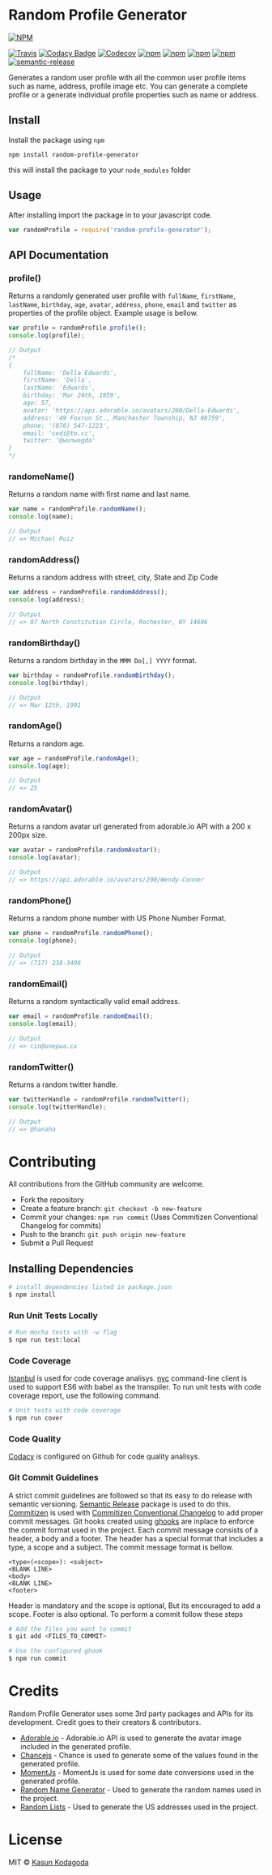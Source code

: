# Random Profile Generator
[![NPM](https://nodei.co/npm/random-profile-generator.png?downloads=true&downloadRank=true&stars=true)](https://nodei.co/npm/random-profile-generator/)

[![Travis](https://img.shields.io/travis/kasunkv/random-profile-generator.svg)](https://travis-ci.org/kasunkv/random-profile-generator)
[![Codacy Badge](https://api.codacy.com/project/badge/Grade/b17825fea7e5493e89e69cb6df485c54)](https://www.codacy.com/app/kvkrusl/random-profile-generator?utm_source=github.com&amp;utm_medium=referral&amp;utm_content=kasunkv/random-profile-generator&amp;utm_campaign=Badge_Grade)
[![Codecov](https://img.shields.io/codecov/c/github/kasunkv/random-profile-generator.svg)](https://codecov.io/gh/kasunkv/random-profile-generator)
[![npm](https://img.shields.io/npm/v/random-profile-generator.svg)](https://www.npmjs.com/package/random-profile-generator)
[![npm](https://img.shields.io/npm/l/random-profile-generator.svg)](https://opensource.org/licenses/MIT)
[![npm](https://img.shields.io/npm/dm/random-profile-generator.svg)](https://www.npmjs.com/package/random-profile-generator)
[![npm](https://img.shields.io/npm/dt/random-profile-generator.svg)](https://www.npmjs.com/package/random-profile-generator)
[![semantic-release](https://img.shields.io/badge/%20%20%F0%9F%93%A6%F0%9F%9A%80-semantic--release-e10079.svg)](https://github.com/semantic-release/semantic-release)


Generates a random user profile with all the common user profile items such as name, address, profile image etc. 
You can generate a complete profile or a generate individual profile properties such as name or address.

## Install

Install the package using `npm`
```
npm install random-profile-generator
```

this will install the package to your `node_modules` folder

## Usage

After installing import the package in to your javascript code.

```js
var randomProfile = require('random-profile-generator');
```

## API Documentation

### profile()
Returns a randomly generated user profile with `fullName`, `firstName`, `lastName`, `birthday`, `age`, `avatar`, `address`, `phone`, `email` and `twitter` as properties of the profile object.
Example usage is bellow.

```js
var profile = randomProfile.profile();
console.log(profile);

// Output
/*
{ 
    fullName: 'Della Edwards',
    firstName: 'Della',
    lastName: 'Edwards',
    birthday: 'Mar 24th, 1959',
    age: 57,
    avatar: 'https://api.adorable.io/avatars/200/Della-Edwards',
    address: '49 Foxrun St., Manchester Township, NJ 08759',
    phone: '(876) 547-1223',
    email: 'cedi@to.cc',
    twitter: '@wunwegda'
}
*/
```

### randomeName()
Returns a random name with first name and last name.

```js
var name = randomProfile.randomName();
console.log(name);

// Output
// => Michael Ruiz
```


### randomAddress()
Returns a random address with street, city, State and Zip Code

```js
var address = randomProfile.randomAddress();
console.log(address);

// Output
// => 87 North Constitution Circle, Rochester, NY 14606
```


### randomBirthday()
Returns a random birthday in the `MMM Do[,] YYYY` format.

```js
var birthday = randomProfile.randomBirthday();
console.log(birthday);

// Output
// => Mar 12th, 1991
```


### randomAge()
Returns a random age.

```js
var age = randomProfile.randomAge();
console.log(age);

// Output
// => 25
```


### randomAvatar()
Returns a random avatar url generated from adorable.io API with a 200 x 200px size.

```js
var avatar = randomProfile.randomAvatar();
console.log(avatar);

// Output
// => https://api.adorable.io/avatars/200/Wendy-Conner
```


### randomPhone()
Returns a random phone number with US Phone Number Format.

```js
var phone = randomProfile.randomPhone();
console.log(phone);

// Output
// => (717) 238-3496
```


### randomEmail()
Returns a random syntactically valid email address.

```js
var email = randomProfile.randomEmail();
console.log(email);

// Output
// => cin@unepwa.cx
```


### randomTwitter()
Returns a random twitter handle.

```js
var twitterHandle = randomProfile.randomTwitter();
console.log(twitterHandle);

// Output
// => @hanaha
```


# Contributing
All contributions from the GitHub community are welcome.

* Fork the repository
* Create a feature branch: `git checkout -b new-feature`
* Commit your changes: `npm run commit` (Uses Commitizen Conventional Changelog for commits)
* Push to the branch: `git push origin new-feature`
* Submit a Pull Request


## Installing Dependencies

```sh
# install dependencies listed in package.json
$ npm install
```

### Run Unit Tests Locally

```sh
# Run mocha tests with -w flag
$ npm run test:local
```

### Code Coverage

[Istanbul](https://istanbul.js.org/) is used for code coverage analisys. [nyc](https://github.com/istanbuljs/nyc) command-line client is used to support ES6 with babel as the transpiler.
To run unit tests with code coverage report, use the following command.

```sh
# Unit tests with code coverage
$ npm run cover
```

### Code Quality

[Codacy](https://www.codacy.com) is configured on Github for code quality analisys.

### Git Commit Guidelines

A strict commit guidelines are followed so that its easy to do release with semantic versioning. [Semantic Release](https://github.com/semantic-release/semantic-release) package is used to do this. [Commitizen](https://www.npmjs.com/package/commitizen) is used with [Commitizen Conventional Changelog](https://www.npmjs.com/package/cz-conventional-changelog) to add proper commit messages. Git hooks  created using [ghooks](https://www.npmjs.com/package/ghooks) are inplace to enforce the commit format used in the project.
Each commit message consists of a header, a body and a footer. The header has a special format that includes a type, a scope and a subject. The commit message format is bellow.

```
<type>(<scope>): <subject>
<BLANK LINE>
<body>
<BLANK LINE>
<footer>
```

Header is mandatory and the scope is optional, But its encouraged to add a scope. Footer is also optional.
To perform a commit follow these steps

```sh
# Add the files you want to commit
$ git add <FILES_TO_COMMIT>

# Use the configured ghook
$ npm run commit
```


# Credits
Random Profile Generator uses some 3rd party packages and APIs for its development. Credit goes to their creators & contributors.

* [Adorable.io]() - Adorable.io API is used to generate the avatar image included in the generated profile.
* [Chancejs](http://chancejs.com/) - Chance is used to generate some of the values found in the generated profile.
* [MomentJs](http://momentjs.com/) - MomentJs is used for some date conversions used in the generated profile.
* [Random Name Generator](http://www.random-name-generator.info/) - Used to generate the random names used in the project.
* [Random Lists](https://www.randomlists.com) - Used to generate the US addresses used in the project.


# License
MIT © [Kasun Kodagoda](http://kasunkodagoda.k2vsoftware.com)
